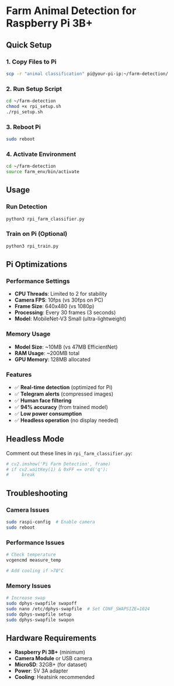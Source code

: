 # Farm Animal Detection for Raspberry Pi 3B+

## Quick Setup

### 1. Copy Files to Pi
```bash
scp -r "animal classification" pi@your-pi-ip:~/farm-detection/
```

### 2. Run Setup Script
```bash
cd ~/farm-detection
chmod +x rpi_setup.sh
./rpi_setup.sh
```

### 3. Reboot Pi
```bash
sudo reboot
```

### 4. Activate Environment
```bash
cd ~/farm-detection
source farm_env/bin/activate
```

## Usage

### Run Detection
```bash
python3 rpi_farm_classifier.py
```

### Train on Pi (Optional)
```bash
python3 rpi_train.py
```

## Pi Optimizations

### Performance Settings
- **CPU Threads**: Limited to 2 for stability
- **Camera FPS**: 10fps (vs 30fps on PC)
- **Frame Size**: 640x480 (vs 1080p)
- **Processing**: Every 30 frames (3 seconds)
- **Model**: MobileNet-V3 Small (ultra-lightweight)

### Memory Usage
- **Model Size**: ~10MB (vs 47MB EfficientNet)
- **RAM Usage**: ~200MB total
- **GPU Memory**: 128MB allocated

### Features
- ✅ **Real-time detection** (optimized for Pi)
- ✅ **Telegram alerts** (compressed images)
- ✅ **Human face filtering**
- ✅ **94% accuracy** (from trained model)
- ✅ **Low power consumption**
- ✅ **Headless operation** (no display needed)

## Headless Mode
Comment out these lines in `rpi_farm_classifier.py`:
```python
# cv2.imshow('Pi Farm Detection', frame)
# if cv2.waitKey(1) & 0xFF == ord('q'):
#     break
```

## Troubleshooting

### Camera Issues
```bash
sudo raspi-config  # Enable camera
sudo reboot
```

### Performance Issues
```bash
# Check temperature
vcgencmd measure_temp

# Add cooling if >70°C
```

### Memory Issues
```bash
# Increase swap
sudo dphys-swapfile swapoff
sudo nano /etc/dphys-swapfile  # Set CONF_SWAPSIZE=1024
sudo dphys-swapfile setup
sudo dphys-swapfile swapon
```

## Hardware Requirements
- **Raspberry Pi 3B+** (minimum)
- **Camera Module** or USB camera
- **MicroSD**: 32GB+ (for dataset)
- **Power**: 5V 3A adapter
- **Cooling**: Heatsink recommended